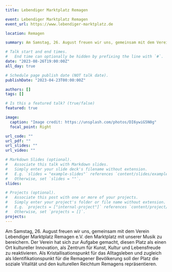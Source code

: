 ```yaml
---
title: Lebendiger Marktplatz Remagen

event: Lebendiger Marktplatz Remagen
event_url: https://www.lebendiger-marktplatz.de

location: Remagen

summary: Am Samstag, 26. August freuen wir uns, gemeinsam mit dem Verein Lebendiger Marktplatz Remagen e.V. den Marktplatz mit unserer Musik zu bereichern.

# Talk start and end times.
#   End time can optionally be hidden by prefixing the line with `#`.
date: "2023-08-26T19:00:00Z"
all_day: true

# Schedule page publish date (NOT talk date).
publishDate: "2023-04-23T00:00:00Z"

authors: []
tags: []

# Is this a featured talk? (true/false)
featured: true

image:
  caption: "Image credit: https://unsplash.com/photos/DI6ywiG5N0g"
  focal_point: Right

url_code: ""
url_pdf: ""
url_slides: ""
url_video: ""

# Markdown Slides (optional).
#   Associate this talk with Markdown slides.
#   Simply enter your slide deck's filename without extension.
#   E.g. `slides = "example-slides"` references `content/slides/example-slides.md`.
#   Otherwise, set `slides = ""`.
slides:

# Projects (optional).
#   Associate this post with one or more of your projects.
#   Simply enter your project's folder or file name without extension.
#   E.g. `projects = ["internal-project"]` references `content/project/deep-learning/index.md`.
#   Otherwise, set `projects = []`.
projects:
---
```


Am Samstag, 26. August freuen wir uns, gemeinsam mit dem Verein Lebendiger Marktplatz Remagen e.V. den Marktplatz mit unserer Musik zu bereichern.
Der Verein hat sich zur Aufgabe gemacht, diesen Platz als einen Ort kultureller Innovation, als Zentrum für Kunst, Kultur und Lebensfreude zu reaktivieren. Als Kristallisationspunkt für das Alltagsleben und zugleich als Identifikationspunkt für die Remagener Bevölkerung soll der Platz die soziale Vitalität und den kulturellen Reichtum Remagens repräsentieren.
